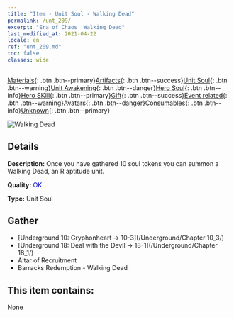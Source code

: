 ```yaml
---
title: "Item - Unit Soul - Walking Dead"
permalink: /unt_209/
excerpt: "Era of Chaos  Walking Dead"
last_modified_at: 2021-04-22
locale: en
ref: "unt_209.md"
toc: false
classes: wide
---
```

 [Materials](/Items/){: .btn .btn--primary}[Artifacts](/Items/Artifacts/){: .btn .btn--success}[Unit Soul](/Items/UnitSoul/){: .btn .btn--warning}[Unit Awakening](/Items/UnitAwakening/){: .btn .btn--danger}[Hero Soul](/Items/HeroSoul/){: .btn .btn--info}[Hero SKill](/Items/HeroSkill/){: .btn .btn--primary}[Gift](/Items/Gift/){: .btn .btn--success}[Event related](/Items/Events/){: .btn .btn--warning}[Avatars](/Items/Avatars/){: .btn .btn--danger}[Consumables](/Items/Consumables/){: .btn .btn--info}[Unknown](/Items/Unknown/){: .btn .btn--primary}

 ![Walking Dead](/images/u/ti_jiangshi.jpg)

## Details
 **Description:** Once you have gathered 10 soul tokens you can summon a Walking Dead, an R aptitude unit.

 **Quality:** <span style="color: #0000CD">OK</span>

 **Type:** Unit Soul

## Gather

*    [Underground 10: Gryphonheart -> 10-3](/Underground/Chapter 10_3/) 
*    [Underground 18: Deal with the Devil -> 18-1](/Underground/Chapter 18_1/) 
*    Altar of Recruitment 
*    Barracks Redemption - Walking Dead 

## This item contains:

  None

